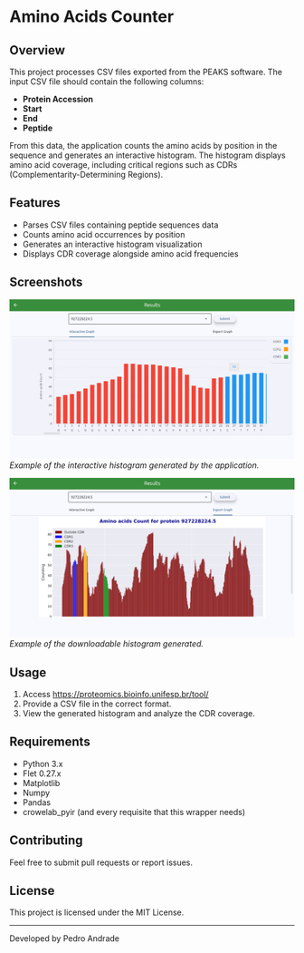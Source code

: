 # Amino Acids Counter

## Overview
This project processes CSV files exported from the PEAKS software. The input CSV file should contain the following columns:

- **Protein Accession**
- **Start**
- **End**
- **Peptide**

From this data, the application counts the amino acids by position in the sequence and generates an interactive histogram. The histogram displays amino acid coverage, including critical regions such as CDRs (Complementarity-Determining Regions).

## Features
- Parses CSV files containing peptide sequences data
- Counts amino acid occurrences by position
- Generates an interactive histogram visualization
- Displays CDR coverage alongside amino acid frequencies

## Screenshots
![Screenshot 1](screenshots/screenshot1.png)
*Example of the interactive histogram generated by the application.*

![Screenshot 2](screenshots/screenshot2.png)
*Example of the downloadable histogram generated.*

## Usage
1. Access https://proteomics.bioinfo.unifesp.br/tool/
2. Provide a CSV file in the correct format.
3. View the generated histogram and analyze the CDR coverage.

## Requirements
- Python 3.x
- Flet 0.27.x
- Matplotlib
- Numpy
- Pandas
- crowelab_pyir (and every requisite that this wrapper needs)

## Contributing
Feel free to submit pull requests or report issues.

## License
This project is licensed under the MIT License.

---
Developed by Pedro Andrade


